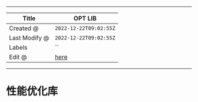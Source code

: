 -----

| Title         | OPT LIB                                              |
| ------------- | ---------------------------------------------------- |
| Created @     | `2022-12-22T09:02:55Z`                               |
| Last Modify @ | `2022-12-22T09:02:55Z`                               |
| Labels        | \`\`                                                 |
| Edit @        | [here](https://github.com/junxnone/xwiki/issues/195) |

-----

# 性能优化库
